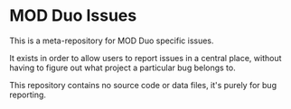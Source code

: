 # MOD Duo Issues

This is a meta-repository for MOD Duo specific issues.

It exists in order to allow users to report issues in a central place, without having to figure out what project a particular bug belongs to.

This repository contains no source code or data files, it's purely for bug reporting.
